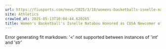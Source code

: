 ```yaml
---
url: https://fiusports.com/news/2025/3/10/womens-basketballs-isnelle-natabou-honored-as-cusa-newcomer-of-the-year-to-headline-cusa-womens-basketball-postseason-honors.aspx
site: Athletics
crawled_at: 2025-05-13T10:04:44.620265
title: Women's Basketball's Isnelle Natabou Honored as CUSA Newcomer of the Year to Headline CUSA Women’s Basketball Postseason Honors - FIU Athletics
---
```


Error generating fit markdown: '<' not supported between instances of 'int' and 'str'